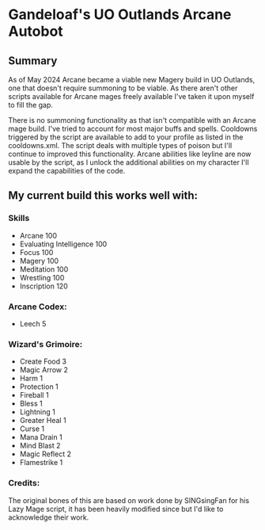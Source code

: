 # Gandeloaf's UO Outlands Arcane Autobot

## Summary
As of May 2024 Arcane became a viable new Magery build in UO Outlands, one that doesn't require summoning to be viable. As there aren't other scripts available for Arcane mages freely available I've taken it upon myself to fill the gap.

There is no summoning functionality as that isn't compatible with an Arcane mage build.
I've tried to account for most major buffs and spells.
Cooldowns triggered by the script are available to add to your profile as listed in the cooldowns.xml.
The script deals with multiple types of poison but I'll continue to improved this functionality.
Arcane abilities like leyline are now usable by the script, as I unlock the additional abilities on my character I'll expand the capabilities of the code.

## My current build this works well with:

### Skills
* Arcane 100
* Evaluating Intelligence 100
* Focus 100
* Magery 100
* Meditation 100
* Wrestling 100
* Inscription 120

### Arcane Codex:
* Leech 5

### Wizard's Grimoire:
* Create Food 3
* Magic Arrow 2
* Harm 1
* Protection 1
* Fireball 1
* Bless 1
* Lightning 1
* Greater Heal 1
* Curse 1
* Mana Drain 1
* Mind Blast 2
* Magic Reflect 2
* Flamestrike 1

### Credits:
The original bones of this are based on work done by SINGsingFan for his Lazy Mage script, it has been heavily modified since but I'd like to acknowledge their work.
